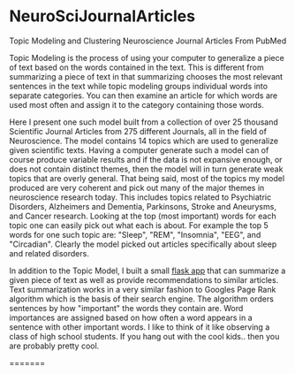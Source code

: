 # NeuroSciJournalArticles
Topic Modeling and Clustering Neuroscience Journal Articles From PubMed

Topic Modeling is the process of using your computer to generalize a piece of text based on the words contained in the text. This is different from summarizing a piece of text in that summarizing chooses the most relevant sentences in the text while topic modeling groups individual words into separate categories. You can then examine an article for which words are used most often and assign it to the category containing those words. 

Here I present one such model built from a collection of over 25 thousand Scientific Journal Articles from 275 different Journals, all in the field of Neuroscience. The model contains 14 topics which are used to generalize given scientific texts. Having a computer generate such a model can of course produce variable results and if the data is not expansive enough, or does not contain distinct themes, then the model will in turn generate weak topics that are overly general. That being said, most of the topics my model produced are very coherent and pick out many of the major themes in neuroscience research today. This includes topics related to Psychiatric Disorders, Alzheimers and Dementia, Parkinsons, Stroke and Aneurysms, and Cancer research. Looking at the top (most important) words for each topic one can easily pick out what each is about. For example the top 5 words for one such topic are: "Sleep", "REM", "Insomnia", "EEG", and "Circadian". Clearly the model picked out articles specifically about sleep and related disorders. 

In addition to the Topic Model, I built a small [flask app](http://neurosci.herokuapp.com/) that can summarize a given piece of text as well as provide recommendations to similar articles. Text summarization works in a very similar fashion to Googles Page Rank algorithm which is the basis of their search engine. The algorithm orders sentences by how "important" the words they contain are. Word importances are assigned based on how often a word appears in a sentence with other important words. I like to think of it like observing a class of high school students. If you hang out with the cool kids.. then you are probably pretty cool. 

=======
